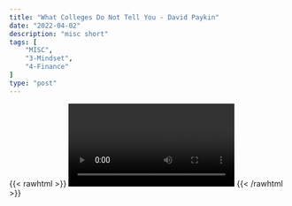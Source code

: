 ```yaml
---
title: "What Colleges Do Not Tell You - David Paykin"
date: "2022-04-02"
description: "misc short"
tags: [
    "MISC",
    "3-Mindset",
    "4-Finance"
]
type: "post"
---
```

{{< rawhtml >}}
    <video width="auto" height="auto" controls>
        <source src="https://clips.dev00ps.com/MISC/Things%20About%20College%20NOBODY%20Tells%20You%20Part%201%20shorts.mp4" type="video/mp4"> 
    </video>
{{< /rawhtml >}}